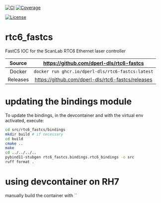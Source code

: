 [![CI](https://github.com/dperl-dls/rtc6-fastcs/actions/workflows/ci.yml/badge.svg)](https://github.com/dperl-dls/rtc6-fastcs/actions/workflows/ci.yml)
[![Coverage](https://codecov.io/gh/dperl-dls/rtc6-fastcs/branch/main/graph/badge.svg)](https://codecov.io/gh/dperl-dls/rtc6-fastcs)

[![License](https://img.shields.io/badge/License-Apache%202.0-blue.svg)](https://www.apache.org/licenses/LICENSE-2.0)

# rtc6_fastcs

FastCS IOC for the ScanLab RTC6 Ethernet laser controller

Source          | <https://github.com/dperl-dls/rtc6-fastcs>
:---:           | :---:
Docker          | `docker run ghcr.io/dperl-dls/rtc6-fastcs:latest`
Releases        | <https://github.com/dperl-dls/rtc6-fastcs/releases>

# updating the bindings module

To update the bindings, in the devcontainer and with the virtual env activated, execute:

```bash
cd src/rtc6_fastcs/bindings
mkdir build # if necessary
cd build
cmake ..
make
cd ../../../..
pybind11-stubgen rtc6_fastcs.bindings.rtc6_bindings -o src
ruff format .
```

# using devcontainer on RH7

manually build the container with ``
